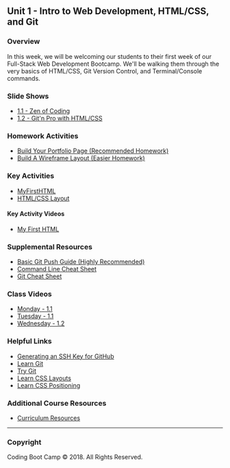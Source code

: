 ## Unit 1 - Intro to Web Development, HTML/CSS, and Git

### Overview

In this week, we will be welcoming our students to their first week of our Full-Stack Web Development Bootcamp. We'll be walking them through the very basics of HTML/CSS, Git Version Control, and Terminal/Console commands.

### Slide Shows

* [1.1 - Zen of Coding](1-Class-Content/1.1/Slide-Shows)
* [1.2 - Git'n Pro with HTML/CSS](1-Class-Content/1.2/Slide-Shows)
<!-- * [1.3 - Heroes of CSS](1-Class-Content/1.3/Slide-Shows) -->

### Homework Activities

* [Build Your Portfolio Page (Recommended Homework)](2-Homework/Instructions/recommended-homework-assignment.md)
* [Build A Wireframe Layout (Easier Homework)](2-Homework/Instructions/easier-homework-assignment.md)

### Key Activities

* [MyFirstHTML](1-Class-Content/1.1/Activities/03-MyFirstHTML)
* [HTML/CSS Layout](1-Class-Content/1.2/Activities/06-HTML_CSS_Layout)
<!-- * [Float Layout](../../../01-Class-Content/01-html-git-css/01-Activities/09-FloatLayout-Activity)
* [Position Example](../../../01-Class-Content/01-html-git-css/01-Activities/10-CSS_PositionedLayout) -->

#### Key Activity Videos

* [My First HTML](https://www.youtube.com/watch?v=ieb6Svbc10E)

### Supplemental Resources

* [Basic Git Push Guide (Highly Recommended)](Supplemental/GitHub-Help)
* [Command Line Cheat Sheet](https://gist.github.com/arosenkranz/2a0cab022a215c4730eca4ed338cf8e4_)
* [Git Cheat Sheet](https://gist.github.com/arosenkranz/99e1a544c997af33bb81050388bd6de0)

### Class Videos

* [Monday - 1.1](https://codingbootcamp.hosted.panopto.com/Panopto/Pages/Viewer.aspx?id=e58bb0bd-6592-49d2-8e8f-a87001836bee)
* [Tuesday - 1.1](https://codingbootcamp.hosted.panopto.com/Panopto/Pages/Viewer.aspx?id=7e8a4ff5-cd0a-4fc8-9078-a871018b6211)
* [Wednesday - 1.2](https://codingbootcamp.hosted.panopto.com/Panopto/Pages/Viewer.aspx?id=0d7ae122-a885-4dda-8e8a-a8720182017a)

### Helpful Links
* [Generating an SSH Key for GitHub](https://help.github.com/articles/generating-an-ssh-key/)
* [Learn Git](https://www.codecademy.com/learn/learn-git)
* [Try Git](https://try.github.io/levels/1/challenges/1)
* [Learn CSS Layouts](http://learn.shayhowe.com/html-css/positioning-content/)
* [Learn CSS Positioning](http://learn.shayhowe.com/advanced-html-css/detailed-css-positioning/)

### Additional Course Resources

* [Curriculum Resources](https://github.com/coding-boot-camp/curriculum-resources)

- - -

### Copyright

Coding Boot Camp © 2018. All Rights Reserved.
